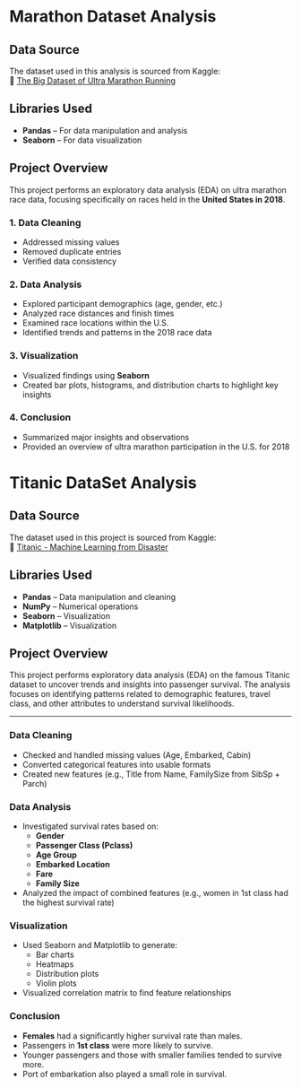 # Marathon Dataset Analysis

## Data Source  
The dataset used in this analysis is sourced from Kaggle:  
🔗 [The Big Dataset of Ultra Marathon Running](https://www.kaggle.com/datasets/aiaiaidavid/the-big-dataset-of-ultra-marathon-running/discussion/420633)

## Libraries Used  
- **Pandas** – For data manipulation and analysis  
- **Seaborn** – For data visualization  

## Project Overview

This project performs an exploratory data analysis (EDA) on ultra marathon race data, focusing specifically on races held in the **United States in 2018**.

### 1. Data Cleaning
- Addressed missing values
- Removed duplicate entries
- Verified data consistency

### 2. Data Analysis
- Explored participant demographics (age, gender, etc.)
- Analyzed race distances and finish times
- Examined race locations within the U.S.
- Identified trends and patterns in the 2018 race data

### 3. Visualization
- Visualized findings using **Seaborn**
- Created bar plots, histograms, and distribution charts to highlight key insights

### 4. Conclusion
- Summarized major insights and observations
- Provided an overview of ultra marathon participation in the U.S. for 2018


# Titanic DataSet Analysis

## Data Source  
The dataset used in this project is sourced from Kaggle:  
🔗 [Titanic - Machine Learning from Disaster](https://www.kaggle.com/competitions/titanic)

## Libraries Used  
- **Pandas** – Data manipulation and cleaning  
- **NumPy** – Numerical operations  
- **Seaborn** – Visualization  
- **Matplotlib** – Visualization

## Project Overview

This project performs exploratory data analysis (EDA) on the famous Titanic dataset to uncover trends and insights into passenger survival. The analysis focuses on identifying patterns related to demographic features, travel class, and other attributes to understand survival likelihoods.

---

### Data Cleaning
- Checked and handled missing values (Age, Embarked, Cabin)
- Converted categorical features into usable formats
- Created new features (e.g., Title from Name, FamilySize from SibSp + Parch)

### Data Analysis
- Investigated survival rates based on:
  - **Gender**
  - **Passenger Class (Pclass)**
  - **Age Group**
  - **Embarked Location**
  - **Fare**
  - **Family Size**
- Analyzed the impact of combined features (e.g., women in 1st class had the highest survival rate)


### Visualization
- Used Seaborn and Matplotlib to generate:
  - Bar charts
  - Heatmaps
  - Distribution plots
  - Violin plots
- Visualized correlation matrix to find feature relationships

### Conclusion
- **Females** had a significantly higher survival rate than males.
- Passengers in **1st class** were more likely to survive.
- Younger passengers and those with smaller families tended to survive more.
- Port of embarkation also played a small role in survival.
